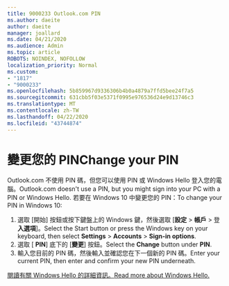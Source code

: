 ```yaml
---
title: 9000233 Outlook.com PIN
ms.author: daeite
author: daeite
manager: joallard
ms.date: 04/21/2020
ms.audience: Admin
ms.topic: article
ROBOTS: NOINDEX, NOFOLLOW
localization_priority: Normal
ms.custom:
- "1817"
- "9000233"
ms.openlocfilehash: 5b859967d9336306b4b0a4879a7ffd5bee24f7a5
ms.sourcegitcommit: 631cbb5f03e5371f0995e976536d24e9d13746c3
ms.translationtype: MT
ms.contentlocale: zh-TW
ms.lasthandoff: 04/22/2020
ms.locfileid: "43744874"
---
```

# <a name="change-your-pin"></a><span data-ttu-id="13269-102">變更您的 PIN</span><span class="sxs-lookup"><span data-stu-id="13269-102">Change your PIN</span></span>

<span data-ttu-id="13269-103">Outlook.com 不使用 PIN 碼，但您可以使用 PIN 或 Windows Hello 登入您的電腦。</span><span class="sxs-lookup"><span data-stu-id="13269-103">Outlook.com doesn't use a PIN, but you might sign into your PC with a PIN or Windows Hello.</span></span> <span data-ttu-id="13269-104">若要在 Windows 10 中變更您的 PIN：</span><span class="sxs-lookup"><span data-stu-id="13269-104">To change your PIN in Windows 10:</span></span>

1. <span data-ttu-id="13269-105">選取 [開始] 按鈕或按下鍵盤上的 Windows 鍵，然後選取 [**設定** > **帳戶** > 登**入選項**]。</span><span class="sxs-lookup"><span data-stu-id="13269-105">Select the Start button or press the Windows key on your keyboard, then select **Settings** > **Accounts** > **Sign-in options**.</span></span>
2. <span data-ttu-id="13269-106">選取 [ **PIN**] 底下的 [**變更**] 按鈕。</span><span class="sxs-lookup"><span data-stu-id="13269-106">Select the **Change** button under **PIN**.</span></span>
3. <span data-ttu-id="13269-107">輸入您目前的 PIN 碼，然後輸入並確認您在下一個新的 PIN 碼。</span><span class="sxs-lookup"><span data-stu-id="13269-107">Enter your current PIN, then enter and confirm your new PIN underneath.</span></span>

[<span data-ttu-id="13269-108">閱讀有關 Windows Hello 的詳細資訊。</span><span class="sxs-lookup"><span data-stu-id="13269-108">Read more about Windows Hello.</span></span>](https://support.microsoft.com/help/17215/)